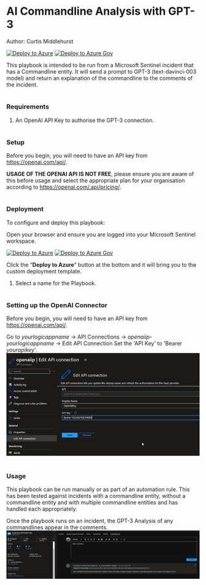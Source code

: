 # AI Commandline Analysis with GPT-3
Author: Curtis Middlehurst

[![Deploy to Azure](https://aka.ms/deploytoazurebutton)](https://portal.azure.com/#create/Microsoft.Template/uri/https%3A%2F%2Fraw.githubusercontent.com%2FAzure%2FAzure-Sentinel%2Fmaster%2FPlaybooks%2FAS-AI-Commandline-Analysis%2Fazuredeploy.json)
[![Deploy to Azure Gov](https://aka.ms/deploytoazuregovbutton)](https://portal.azure.us/#create/Microsoft.Template/uri/https%3A%2F%2Fraw.githubusercontent.com%2FAzure%2FAzure-Sentinel%2Fmaster%2FPlaybooks%2FAS-AI-Commandline-Analysis%2Fazuredeploy.json)

This playbook is intended to be run from a Microsoft Sentinel incident that has a Commandline entity. It will send a prompt to GPT-3 (text-davinci-003 model) and return an explanation of the commandline to the comments of the incident.

#
### Requirements

1. An OpenAI API Key to authorise the GPT-3 connection.

# 
### Setup

Before you begin, you will need to have an API key from https://openai.com/api/. 

**USAGE OF THE OPENAI API IS NOT FREE**, please ensure you are aware of this before usage and select the appropriate plan for your organisation according to https://openai.com/.api/pricing/.

#
### Deployment

To configure and deploy this playbook:

Open your browser and ensure you are logged into your Microsoft Sentinel workspace.

[![Deploy to Azure](https://aka.ms/deploytoazurebutton)](https://portal.azure.com/#create/Microsoft.Template/uri/https%3A%2F%2Fraw.githubusercontent.com%2FAzure%2FAzure-Sentinel%2Fmaster%2FPlaybooks%2FAS-AI-Commandline-Analysis%2Fazuredeploy.json)
[![Deploy to Azure Gov](https://aka.ms/deploytoazuregovbutton)](https://portal.azure.us/#create/Microsoft.Template/uri/https%3A%2F%2Fraw.githubusercontent.com%2FAzure%2FAzure-Sentinel%2Fmaster%2FPlaybooks%2FAS-AI-Commandline-Analysis%2Fazuredeploy.json)

Click the “**Deploy to Azure**” button at the bottom and it will bring you to the custom deployment template.

1. Select a name for the Playbook.

#
### Setting up the OpenAI Connector

Before you begin, you will need to have an API key from https://openai.com/api/. 

Go to *yourlogicappname* -> API Connections -> *openaiip-yourlogicappname* -> Edit API Connection
Set the 'API Key' to 'Bearer *yourapikey*'.
![OpenAiAPIKey](Images/openaiapikey.png)

#
### Usage
This playbook can be run manually or as part of an automation rule. This has been tested against incidents with a commandline entity, without a commandline entity and with multiple commandline entities and has handled each appropriately.

Once the playbook runs on an incident, the GPT-3 Analysis of any commandlines appear in the comments.
![CommandlineAnalysisExample](Images/cmdanalysis.png)
#
